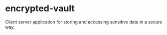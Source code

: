 # encrypted-vault
Client server application for storing and accessing sensitive data in a secure way.
